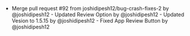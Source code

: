 - Merge pull request #92 from joshidipesh12/bug-crash-fixes-2 by @joshidipesh12 - Updated Review Option by @joshidipesh12 - Updated Vesion to 1.5.15 by @joshidipesh12 - Fixed App Review Button by @joshidipesh12
